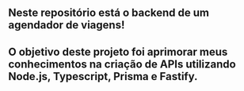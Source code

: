 ## Neste repositório está o backend de um agendador de viagens! 
## O objetivo deste projeto foi aprimorar meus conhecimentos na criação de APIs utilizando Node.js, Typescript, Prisma e Fastify.

